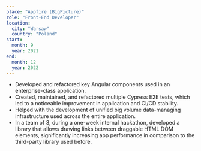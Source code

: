 ```yaml
---
place: "Appfire (BigPicture)"
role: "Front-End Developer"
location:
  city: "Warsaw"
  country: "Poland"
start:
  month: 9
  year: 2021
end:
  month: 12
  year: 2022
---
```

- Developed and refactored key Angular components used in an enterprise-class application.
- Created, maintained, and refactored multiple Cypress E2E tests, which led to a noticeable improvement in application and CI/CD stability.
- Helped with the development of unified big volume data-managing infrastructure used across the entire application.
- In a team of 3, during a one-week internal hackathon, developed a library that allows drawing links between draggable HTML DOM elements, significantly increasing app performance in comparison to the third-party library used before.